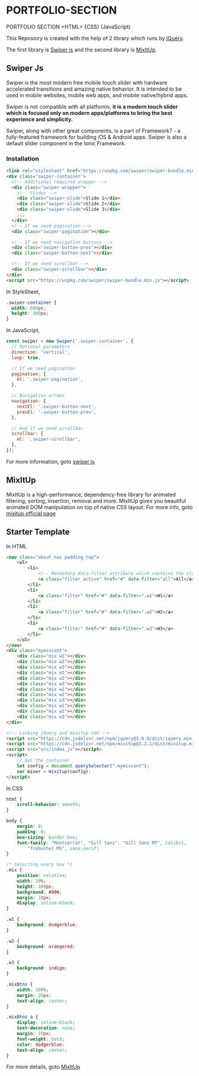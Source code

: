 # PORTFOLIO-SECTION
PORTFOLIO SECTION &lt;HTML> {CSS} (JavaScript)

This Reposiory is created with the help of 2 library which runs by [jQuery](https://jquery.com/). 

The first library is [Swiper js](https://swiperjs.com) and the second library is [MixItUp](https://www.kunkalabs.com/mixitup/).

## Swiper Js

Swiper is the most modern free mobile touch slider with hardware accelerated transitions and amazing native behavior. It is intended to be used in mobile websites, mobile web apps, and mobile native/hybrid apps.

Swiper is not compatible with all platforms, **it is a modern touch slider which is focused only on modern apps/platforms to bring the best experience and simplicity.**

Swiper, along with other great components, is a part of Framework7 - a fully-featured framework for building iOS & Android apps. Swiper is also a default slider component in the Ionic Framework.

### Installation

``` html 
<link rel="stylesheet" href="https://unpkg.com/swiper/swiper-bundle.min.css" />
<div class="swiper-container">
  <!-- Additional required wrapper -->
  <div class="swiper-wrapper">
    <!-- Slides -->
    <div class="swiper-slide">Slide 1</div>
    <div class="swiper-slide">Slide 2</div>
    <div class="swiper-slide">Slide 3</div>
    ...
  </div>
  <!-- If we need pagination -->
  <div class="swiper-pagination"></div>

  <!-- If we need navigation buttons -->
  <div class="swiper-button-prev"></div>
  <div class="swiper-button-next"></div>

  <!-- If we need scrollbar -->
  <div class="swiper-scrollbar"></div>
</div>
<script src="https://unpkg.com/swiper/swiper-bundle.min.js"></script>
```

In StyleSheet, 

```css
.swiper-container {
  width: 600px;
  height: 300px;
}
```

In JavaScript,

```js
const swiper = new Swiper('.swiper-container', {
  // Optional parameters
  direction: 'vertical',
  loop: true,

  // If we need pagination
  pagination: {
    el: '.swiper-pagination',
  },

  // Navigation arrows
  navigation: {
    nextEl: '.swiper-button-next',
    prevEl: '.swiper-button-prev',
  },

  // And if we need scrollbar
  scrollbar: {
    el: '.swiper-scrollbar',
  },
});
```
For more information, goto [swiper js](https://swiperjs.com/demos)

## MixItUp

MixItUp is a high-performance, dependency-free library for animated filtering, sorting, insertion, removal and more. MixItUp gives you beautiful animated DOM manipulation on top of native CSS layout. For more info, goto [mixitup official page](https://www.kunkalabs.com/mixitup/)

## Starter Template

In HTML 

```html
<nav class="about_nav padding_top">
    <ul>
        <li>
            <!-- Mandatory data-filter attribute which contains the class name of the respective box. -->
            <a class="filter active" href="#" data-filter="all">All</a>
        </li>
        <li>
            <a class="filter" href="#" data-filter=".w1">W1</a>
        </li>
        <li>
            <a class="filter" href="#" data-filter=".w2">W2</a>
        </li>
        <li>
            <a class="filter" href="#" data-filter=".w3">W3</a>
        </li>
    </ul>
</nav>
<div class="mymixcont">
    <div class="mix w1"></div>
    <div class="mix w2"></div>
    <div class="mix w3"></div>
    <div class="mix w1"></div>
    <div class="mix w2"></div>
    <div class="mix w3"></div>
    <div class="mix w1"></div>
    <div class="mix w2"></div>
    <div class="mix w3"></div>
    <div class="mix w1"></div>
    <div class="mix w2"></div>
    <div class="mix w3"></div>
</div>

<!-- Linking jQuery and mixitup cdn -->
<script src="https://cdn.jsdelivr.net/npm/jquery@3.6.0/dist/jquery.min.js"></script>
<script src="https://cdn.jsdelivr.net/npm/mixitup@3.3.1/dist/mixitup.min.js"></script>
<script src="src/index.js"></script>
<script>
    // Get the container
    let config = document.querySelector(".mymixcont");
    var mixer = mixitup(config);
</script>
```

In CSS

```css
html {
    scroll-behavior: smooth;
}

body {
    margin: 0;
    padding: 0;
    box-sizing: border-box;
    font-family: "Montserrat", "Gill Sans", "Gill Sans MT", Calibri,
        "Trebuchet MS", sans-serif;
}

/* Selecting every box */
.mix {
    position: relative;
    width: 20%;
    height: 100px;
    background: #000;
    margin: 10px;
    display: inline-block;
}

.w1 {
    background: dodgerblue;
}

.w2 {
    background: orangered;
}

.w3 {
    background: indigo;
}

.mixBtns {
    width: 100%;
    margin: 20px;
    text-align: center;
}

.mixBtns a {
    display: inline-block;
    text-decoration: none;
    margin: 10px;
    font-weight: bold;
    color: dodgerblue;
    text-align: center;
}

```

For more details, goto [MixItUp](https://www.kunkalabs.com/mixitup/docs/configuration-object/)
